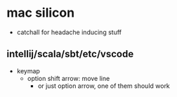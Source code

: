 # mac silicon
- catchall for headache inducing stuff

## intellij/scala/sbt/etc/vscode

- keymap
  - option shift arrow: move line
    - or just option arrow, one of them should work

